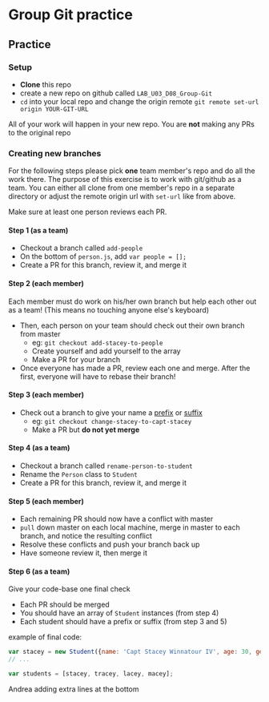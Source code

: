 # Group Git practice

## Practice

### Setup

* **Clone** this repo
* create a new repo on github called `LAB_U03_D08_Group-Git`
* `cd` into your local repo and change the origin remote `git remote set-url origin YOUR-GIT-URL`


All of your work will happen in your new repo.  You are **not** making any PRs to the original repo

### Creating new branches

For the following steps please pick **one** team member's repo and do all the work there.  The purpose of this exercise is to work with git/github as a team.  You can either all clone from one member's repo in a separate directory or adjust the remote origin url with `set-url` like from above.

Make sure at least one person reviews each PR.

#### Step 1 (as a team)
* Checkout a branch called `add-people`
* On the bottom of `person.js`, add `var people = [];`
* Create a PR for this branch, review it, and merge it

#### Step 2 (each member)

Each member must do work on his/her own branch but help each other out as a team!  (This means no touching anyone else's keyboard)

* Then, each person on your team should check out their own branch from master
  - eg: `git checkout add-stacey-to-people`
  - Create yourself and add yourself to the array
  - Make a PR for your branch
* Once everyone has made a PR, review each one and merge.  After the first, everyone will have to rebase their branch!

#### Step 3 (each member)
* Check out a branch to give your name a [prefix](http://departments.weber.edu/qsupport&training/Data_Standards/Name.htm#PREFIX) or [suffix](http://departments.weber.edu/qsupport&training/Data_Standards/Name.htm#SUFFIX)
  - eg: `git checkout change-stacey-to-capt-stacey`
  - Make a PR but **do not yet merge**

#### Step 4 (as a team)
* Checkout a branch called `rename-person-to-student`
* Rename the `Person` class to `Student`
* Create a PR for this branch, review it, and merge it

#### Step 5 (each member)
* Each remaining PR should now have a conflict with master
* `pull` down master on each local machine, merge in master to each branch, and notice the resulting conflict
* Resolve these conflicts and push your branch back up
* Have someone review it, then merge it

#### Step 6 (as a team)

Give your code-base one final check

* Each PR should be merged
* You should have an array of `Student` instances (from step 4)
* Each student should have a prefix or suffix  (from step 3 and 5)


example of final code:

```javascript
var stacey = new Student({name: 'Capt Stacey Winnatour IV', age: 30, gender: 'female'});
// ...

var students = [stacey, tracey, lacey, macey];
```



Andrea adding extra lines at the bottom
